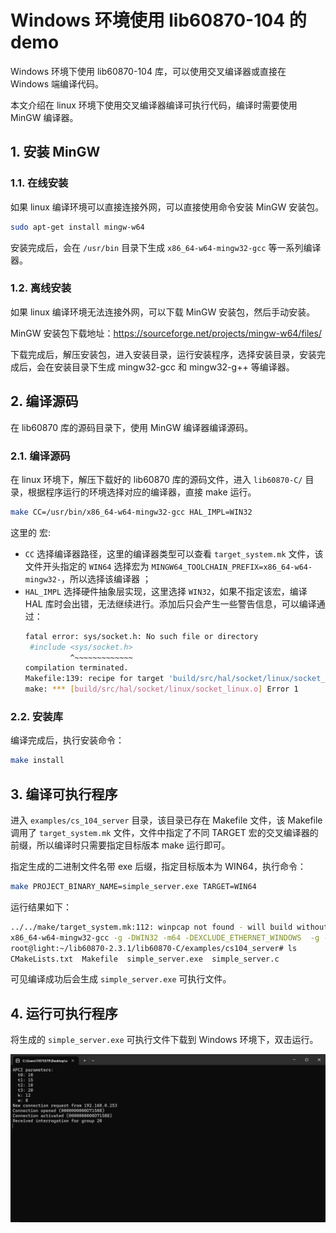 # Windows 环境使用 lib60870-104 的 demo
Windows 环境下使用 lib60870-104 库，可以使用交叉编译器或直接在 Windows 端编译代码。

本文介绍在 linux 环境下使用交叉编译器编译可执行代码，编译时需要使用 MinGW 编译器。

## 1. 安装 MinGW
### 1.1. 在线安装
如果 linux 编译环境可以直接连接外网，可以直接使用命令安装 MinGW 安装包。
```bash
sudo apt-get install mingw-w64
```

安装完成后，会在 `/usr/bin` 目录下生成 `x86_64-w64-mingw32-gcc` 等一系列编译器。

### 1.2. 离线安装
如果 linux 编译环境无法连接外网，可以下载 MinGW 安装包，然后手动安装。

MinGW 安装包下载地址：https://sourceforge.net/projects/mingw-w64/files/

下载完成后，解压安装包，进入安装目录，运行安装程序，选择安装目录，安装完成后，会在安装目录下生成 mingw32-gcc 和 mingw32-g++ 等编译器。

## 2. 编译源码
在 lib60870 库的源码目录下，使用 MinGW 编译器编译源码。
### 2.1. 编译源码
在 linux 环境下，解压下载好的 lib60870 库的源码文件，进入 `lib60870-C/` 目录，根据程序运行的环境选择对应的编译器，直接 make 运行。

```bash
make CC=/usr/bin/x86_64-w64-mingw32-gcc HAL_IMPL=WIN32
```

这里的 宏:
- `CC` 选择编译器路径，这里的编译器类型可以查看 `target_system.mk` 文件，该文件开头指定的 `WIN64` 选择宏为 `MINGW64_TOOLCHAIN_PREFIX=x86_64-w64-mingw32-`，所以选择该编译器 ；
- `HAL_IMPL` 选择硬件抽象层实现，这里选择 `WIN32`，如果不指定该宏，编译 HAL 库时会出错，无法继续进行。添加后只会产生一些警告信息，可以编译通过：
    ```bash
    fatal error: sys/socket.h: No such file or directory
     #include <sys/socket.h>
              ^~~~~~~~~~~~~~
    compilation terminated.
    Makefile:139: recipe for target 'build/src/hal/socket/linux/socket_linux.o' failed
    make: *** [build/src/hal/socket/linux/socket_linux.o] Error 1
    ```

### 2.2. 安装库
编译完成后，执行安装命令：
```bash
make install
```

## 3. 编译可执行程序
进入 `examples/cs_104_server` 目录，该目录已存在 Makefile 文件，该 Makefile 调用了 `target_system.mk` 文件，文件中指定了不同 TARGET 宏的交叉编译器的前缀，所以编译时只需要指定目标版本 make 运行即可。

指定生成的二进制文件名带 exe 后缀，指定目标版本为 WIN64，执行命令：
```bash
make PROJECT_BINARY_NAME=simple_server.exe TARGET=WIN64
```

运行结果如下：
```bash
../../make/target_system.mk:112: winpcap not found - will build without GOOSE support!
x86_64-w64-mingw32-gcc -g -DWIN32 -m64 -DEXCLUDE_ETHERNET_WINDOWS  -g -o simple_server simple_server.c -I../../src/inc/api -I../../src/hal/inc -I../../src/tls ../../build_win32/lib60870.a -lws2_32
root@light:~/lib60870-2.3.1/lib60870-C/examples/cs104_server# ls
CMakeLists.txt  Makefile  simple_server.exe  simple_server.c
```
可见编译成功后会生成 `simple_server.exe` 可执行文件。

## 4. 运行可执行程序
将生成的 `simple_server.exe` 可执行文件下载到 Windows 环境下，双击运行。

![程序运行界面](png/11.4.1.1.程序运行界面.png)